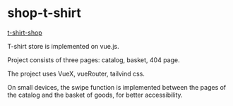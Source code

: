 # shop-t-shirt

[t-shirt-shop](https://magical-chebakia-305f33.netlify.app/)

T-shirt store is implemented on vue.js.

Project consists of three pages: catalog, basket, 404 page.

The project uses VueX, vueRouter, tailvind css.

On small devices, the swipe function is implemented between the pages of the catalog and the basket of goods, for better accessibility.
